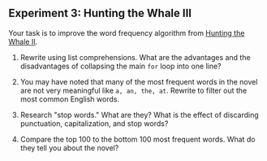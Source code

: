## Experiment 3: Hunting the Whale III

Your task is to improve the word frequency algorithm from [Hunting the Whale
II](https://github.com/xpmethod/dhnotes/blob/master/python/python-4.md#hunting-the-whale).

1. Rewrite using list comprehensions. What are the advantages and the disadvantages of
collapsing the main `for` loop into one line?

2. You may have noted that many of the most frequent words in the novel are
not very meaningful like `a, an, the, at`. Rewrite to filter out the most
common English words.

3. Research "stop words." What are they? What is the effect of discarding
punctuation, capitalization, and stop words?

4. Compare the top 100 to the bottom 100 most frequent words. What do they
tell you about the novel?

